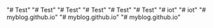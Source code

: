 "# Test" 
"# Test" 
"# Test" 
"# Test" 
"# Test" 
"# Test" 
"# iot" 
"# iot" 
"# myblog.github.io" 
"# myblog.github.io" 
"# myblog.github.io" 

